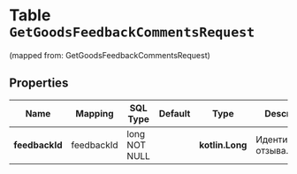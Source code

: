 
# Table `GetGoodsFeedbackCommentsRequest`
(mapped from: GetGoodsFeedbackCommentsRequest)

## Properties
Name | Mapping | SQL Type | Default | Type | Description | Notes
---- | ------- | -------- | ------- | ---- | ----------- | -----
**feedbackId** | feedbackId | long NOT NULL |  | **kotlin.Long** | Идентификатор отзыва.  | 



